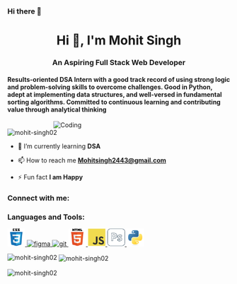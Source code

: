 ### Hi there 👋

<h1 align="center">Hi 👋, I'm Mohit Singh</h1>
<h3 align="center"> An Aspiring Full Stack Web Developer   </h3>
<h4> Results-oriented DSA Intern with a good track record of using strong
 logic and problem-solving skills to overcome challenges. Good in
 Python, adept at implementing data structures, and well-versed in
 fundamental sorting algorithms. Committed to continuous learning and
 contributing value through analytical thinking</h4>
<img align="right" alt="Coding" width="400" src="https://cdn.dribbble.com/users/1162077/screenshots/3848914/programmer.gif"/>


<p align="left"> <img src="https://komarev.com/ghpvc/?username=mohit-singh02&label=Profile%20views&color=0e75b6&style=flat" alt="mohit-singh02" /> </p>

- 🌱 I’m currently learning **DSA**

- 📫 How to reach me **Mohitsingh2443@gmail.com**
  
- ⚡ Fun fact **I am Happy**

<h3 align="left">Connect with me:</h3>
<p align="left">
</p>

<h3 align="left">Languages and Tools:</h3>
<p align="left"> <a href="https://www.w3schools.com/css/" target="_blank" rel="noreferrer"> <img src="https://raw.githubusercontent.com/devicons/devicon/master/icons/css3/css3-original-wordmark.svg" alt="css3" width="40" height="40"/> </a> <a href="https://www.figma.com/" target="_blank" rel="noreferrer"> <img src="https://www.vectorlogo.zone/logos/figma/figma-icon.svg" alt="figma" width="40" height="40"/> </a> <a href="https://git-scm.com/" target="_blank" rel="noreferrer"> <img src="https://www.vectorlogo.zone/logos/git-scm/git-scm-icon.svg" alt="git" width="40" height="40"/> </a> <a href="https://www.w3.org/html/" target="_blank" rel="noreferrer"> <img src="https://raw.githubusercontent.com/devicons/devicon/master/icons/html5/html5-original-wordmark.svg" alt="html5" width="40" height="40"/> </a> <a href="https://developer.mozilla.org/en-US/docs/Web/JavaScript" target="_blank" rel="noreferrer"> <img src="https://raw.githubusercontent.com/devicons/devicon/master/icons/javascript/javascript-original.svg" alt="javascript" width="40" height="40"/> </a> <a href="https://www.photoshop.com/en" target="_blank" rel="noreferrer"> <img src="https://raw.githubusercontent.com/devicons/devicon/master/icons/photoshop/photoshop-line.svg" alt="photoshop" width="40" height="40"/> </a> <a href="https://www.python.org" target="_blank" rel="noreferrer"> <img src="https://raw.githubusercontent.com/devicons/devicon/master/icons/python/python-original.svg" alt="python" width="40" height="40"/> </a> </p>

<p><img align="left" src="https://github-readme-stats.vercel.app/api/top-langs?username=mohit-singh02&show_icons=true&locale=en&layout=compact" alt="mohit-singh02" /></p>

<p>&nbsp;<img align="center" src="https://github-readme-stats.vercel.app/api?username=mohit-singh02&show_icons=true&locale=en" alt="mohit-singh02" /></p>

<p><img align="center" src="https://github-readme-streak-stats.herokuapp.com/?user=mohit-singh02&" alt="mohit-singh02" /></p>
